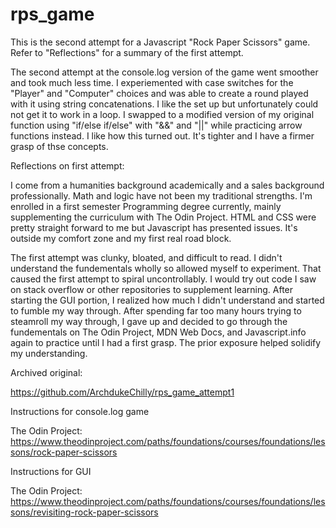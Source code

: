 # rps_game


This is the second attempt for a Javascript "Rock Paper Scissors" game. Refer to "Reflections" for a summary of the first attempt.

The second attempt at the console.log version of the game went smoother and took much less time. I experiemented with case switches for the "Player" and "Computer" choices and was able to create a round played with it using string concatenations. I like the set up but unfortunately could not get it to work in a loop. I swapped to a modified version of my original function using "if/else if/else" with "&&" and "||" while practicing arrow functions instead. I like how this turned out. It's tighter and I have a firmer grasp of thse concepts.





Reflections on first attempt:

I come from a humanities background academically and a sales background professionally. Math and logic have not been my traditional strengths. I'm enrolled in a first semester Programming degree currently, mainly supplementing the curriculum with The Odin Project. HTML and CSS were pretty straight forward to me but Javascript has presented issues. It's outside my comfort zone and my first real road block. 

The first attempt was clunky, bloated, and difficult to read. I didn't understand the fundementals wholly so allowed myself to experiment. That caused the first attempt to spiral uncontrollably. I would try out code I saw on stack overflow or other repositories to supplement learning. After starting the GUI portion, I realized how much I didn't understand and started to fumble my way through. After spending far too many hours trying to steamroll my way through, I gave up and decided to go through the fundementals on The Odin Project, MDN Web Docs, and Javascript.info again to practice until I had a first grasp. The prior exposure helped solidify my understanding.


Archived original: 

https://github.com/ArchdukeChilly/rps_game_attempt1

Instructions for console.log game

The Odin Project: https://www.theodinproject.com/paths/foundations/courses/foundations/lessons/rock-paper-scissors

Instructions for GUI

The Odin Project: https://www.theodinproject.com/paths/foundations/courses/foundations/lessons/revisiting-rock-paper-scissors
